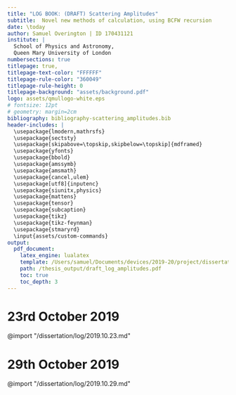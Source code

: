 ```yaml
---
title: "LOG BOOK: (DRAFT) Scattering Amplitudes"
subtitle:  Novel new methods of calculation, using BCFW recursion
date: \today
author: Samuel Overington | ID 170431121
institute: |
  School of Physics and Astronomy,
  Queen Mary University of London
numbersections: true
titlepage: true,
titlepage-text-color: "FFFFFF"
titlepage-rule-color: "360049"
titlepage-rule-height: 0
titlepage-background: "assets/background.pdf"
logo: assets/qmullogo-white.eps
# fontsize: 12pt
# geometry: margin=2cm
bibliography: bibliography-scattering_amplitudes.bib
header-includes: |
  \usepackage{lmodern,mathrsfs}
  \usepackage{sectsty}
  \usepackage[skipabove=\topskip,skipbelow=\topskip]{mdframed}
  \usepackage{yfonts}
  \usepackage{bbold}
  \usepackage{amssymb}
  \usepackage{amsmath}
  \usepackage{cancel,ulem}
  \usepackage[utf8]{inputenc}
  \usepackage{siunitx,physics}
  \usepackage{mattens}
  \usepackage{tensor}
  \usepackage{subcaption}
  \usepackage{tikz}
  \usepackage{tikz-feynman}
  \usepackage{stmaryrd}
  \input{assets/custom-commands}
output:
  pdf_document:
    latex_engine: lualatex
    template: /Users/samuel/Documents/devices/2019-20/project/dissertation/assets/template-eisvogel.latex
    path: /thesis_output/draft_log_amplitudes.pdf
    toc: true
    toc_depth: 3
---
```

# 23rd October 2019

@import "/dissertation/log/2019.10.23.md"

# 29th October 2019

@import "/dissertation/log/2019.10.29.md"


<!--
# Tues, 19th November 2019

@import "/dissertation/log/2019.11.19.md"


# Tues, 26 November 2019: Feynman Diagrams

@import "/dissertation/log/2019.11.26.md"


# Tues, 21st January 2020 (general notes)

@import "/dissertation/log/2020.01.21.md"


# Tues, 28th January 2020 (general notes on dissertation)

@import "/dissertation/log/2020.01.28.md"


# Tues, 4th February 2020: BCFW recursion

@import "/dissertation/log/2020.02.04.md"


# Tues, 11th February 2020: MHV amplitudes

@import "/dissertation/log/2020.02.11.md"


# Tues, 18th February 2020: MHV amplitudes (Deriving Simplets MHV amplitude)

@import "/dissertation/log/2020.02.18.md"


# Wednesday 11th March 2020: (Skype meeting) MHV amplitudes (continued)

@import "/dissertation/log/2020.03.11.md"
-->
